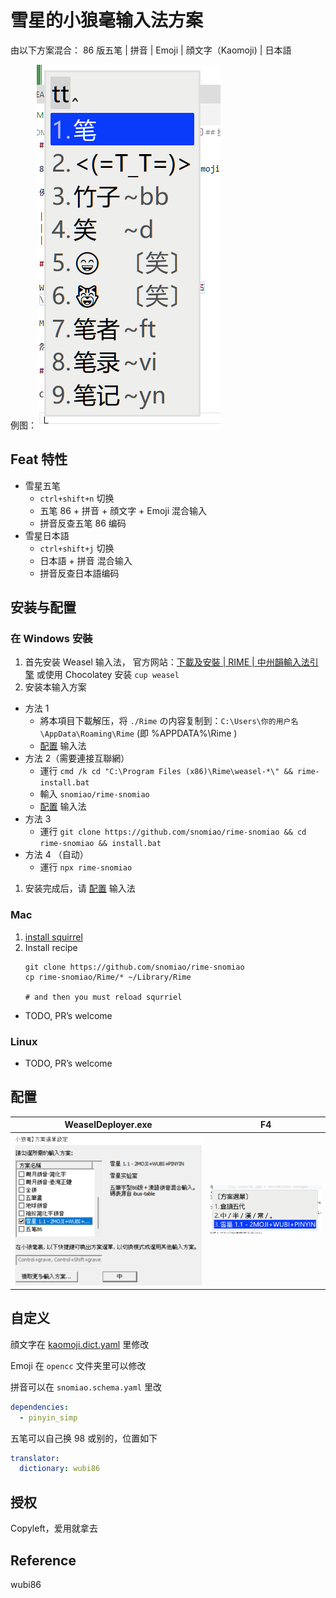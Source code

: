 # 雪星的小狼毫输入法方案

由以下方案混合： 86 版五笔 | 拼音 | Emoji | 顔文字（Kaomoji) | 日本語

例图：![例图](media/例图.png)

## Feat 特性

- 雪星五笔
  - `ctrl+shift+n` 切换
  - 五笔 86 + 拼音 + 顔文字 + Emoji 混合输入
  - 拼音反查五笔 86 编码
- 雪星日本語
  - `ctrl+shift+j` 切换
  - 日本語 + 拼音 混合输入
  - 拼音反查日本語编码

## 安装与配置

### 在 Windows 安裝

1. 首先安装 Weasel 输入法，
   官方网站：[下載及安裝 | RIME | 中州韻輸入法引擎](https://rime.im/download/)
   或使用 Chocolatey 安装 `cup weasel`
2. 安装本输入方案

- 方法 1
  - 將本項目下載解压，将 `./Rime` の内容复制到：`C:\Users\你的用户名\AppData\Roaming\Rime` (即 %APPDATA%\Rime )
  - [配置](#配置) 输入法
- 方法 2（需要連接互聯網）
  - 運行 `cmd /k cd "C:\Program Files (x86)\Rime\weasel-*\" && rime-install.bat`
  - 輸入 `snomiao/rime-snomiao`
  - [配置](#配置) 输入法
- 方法 3
  - 運行 `git clone https://github.com/snomiao/rime-snomiao && cd rime-snomiao && install.bat`
- 方法 4 （自动）
  - 運行 `npx rime-snomiao`

1. 安装完成后，请 [配置](#配置) 输入法

### Mac

1. [install squirrel ](rime.im)
2. Install recipe
   ```shell
   git clone https://github.com/snomiao/rime-snomiao
   cp rime-snomiao/Rime/* ~/Library/Rime
   
   # and then you must reload squrriel
   ```

- TODO, PR’s welcome

### Linux

- TODO, PR’s welcome

## 配置

| WeaselDeployer.exe          | F4                          |
| --------------------------- | --------------------------- |
| ![config](media/config.png) | ![select](media/select.png) |

## 自定义

顔文字在 [kaomoji.dict.yaml](./kaomoji.dict.yaml) 里修改

Emoji 在 `opencc` 文件夹里可以修改

拼音可以在 `snomiao.schema.yaml` 里改

```yaml
dependencies:
  - pinyin_simp
```

五笔可以自己换 98 或别的，位置如下

```yaml
translator:
  dictionary: wubi86
```

## 授权

Copyleft，爱用就拿去

## Reference

wubi86
